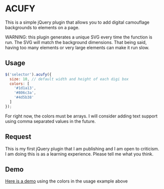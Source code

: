 # ACUFY

This is a simple jQuery plugin that allows you to add digital camouflage backgrounds to elements on a page.

WARNING: this plugin generates a unique SVG every time the function is run. The SVG will match the background dimensions. That being said, 
having too many elements or very large elements can make it run slow.

## Usage

```js
$('selector').acufy({
  size: 10, // default width and height of each digi box
  colors: [
    '#1d1a13',
    '#806c3a',
    '#4d5b38'
  ]
});
```

For right now, the colors must be arrays. I will consider adding text support using comma separated values in the future.

## Request

This is my first jQuery plugin that I am publishing and I am open to criticism. I am doing this is as a learning experience. Please 
tell me what you think.

## Demo

[Here is a demo](http://irwinproject.com/defout) using the colors in the usage example above
